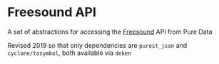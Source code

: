 # Freesound API

A set of abstractions for accessing the [Freesound](http://www.freesound.org/) API from Pure Data

Revised 2019 so that only dependencies are `purest_json` and `cyclone/tosymbol`, both available via `deken`
